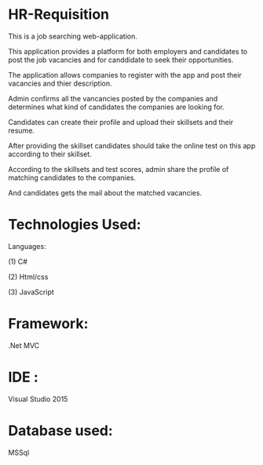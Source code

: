 # HR-Requisition
This is a job searching web-application.

This application provides a platform for both employers and candidates to post the job vacancies and for canddidate to seek their opportunities.

The application allows companies to register with the app and post their vacancies and thier description.

Admin confirms all the vancancies posted by the companies and determines what kind of candidates the companies are looking for.

Candidates can create their profile and upload their skillsets and their resume.

After providing the skillset candidates should take the online test on this app according to their skillset.

According to the skillsets and test scores, admin share the profile of matching candidates to the companies.

And candidates gets the mail about the matched vacancies.


# Technologies Used:

Languages:

(1) C#

(2) Html/css

(3) JavaScript

# Framework:
.Net MVC

# IDE :
Visual Studio 2015

# Database used:
MSSql
